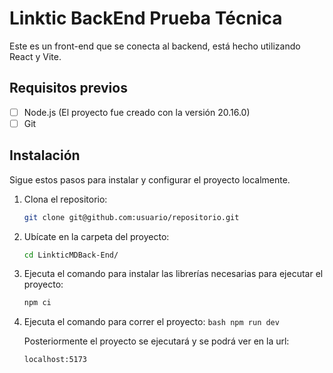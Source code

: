 # Linktic BackEnd Prueba Técnica

Este es un front-end que se conecta al backend, está hecho utilizando React y Vite.

## Requisitos previos

- [ ] Node.js (El proyecto fue creado con la versión 20.16.0)
- [ ] Git

## Instalación

Sigue estos pasos para instalar y configurar el proyecto localmente.

1. Clona el repositorio:

   ```bash
   git clone git@github.com:usuario/repositorio.git
   
2. Ubícate en la carpeta del proyecto:
   ```bash
   cd LinkticMDBack-End/
   
3. Ejecuta el comando para instalar las librerías necesarias para ejecutar el proyecto:
   ```bash
   npm ci
4. Ejecuta el comando para correr el proyecto:
   ``bash
   npm run dev ``

   Posteriormente el proyecto se ejecutará y se podrá ver en la url:
   ```bash
   localhost:5173
